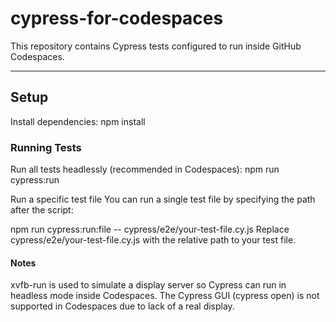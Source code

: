 # cypress-for-codespaces

This repository contains Cypress tests configured to run inside GitHub Codespaces.

---

## Setup

Install dependencies:
npm install

### Running Tests

Run all tests headlessly (recommended in Codespaces):
npm run cypress:run

Run a specific test file
You can run a single test file by specifying the path after the script:

npm run cypress:run:file -- cypress/e2e/your-test-file.cy.js
Replace cypress/e2e/your-test-file.cy.js with the relative path to your test file.

#### Notes
xvfb-run is used to simulate a display server so Cypress can run in headless mode inside Codespaces.
The Cypress GUI (cypress open) is not supported in Codespaces due to lack of a real display.
